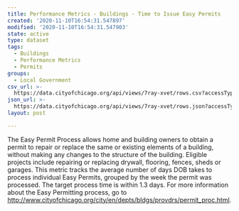 ```yaml
---
title: Performance Metrics - Buildings - Time to Issue Easy Permits
created: '2020-11-10T16:54:31.547897'
modified: '2020-11-10T16:54:31.547903'
state: active
type: dataset
tags:
  - Buildings
  - Performance Metrics
  - Permits
groups:
  - Local Government
csv_url: >-
  https://data.cityofchicago.org/api/views/7ray-xvet/rows.csv?accessType=DOWNLOAD
json_url: >-
  https://data.cityofchicago.org/api/views/7ray-xvet/rows.json?accessType=DOWNLOAD
layout: post

---
```

The Easy Permit Process allows home and building owners to obtain a permit to repair or replace the same or existing elements of a building, without making any changes to the structure of the building. Eligible projects include repairing or replacing drywall, flooring, fences, sheds or garages. This metric tracks the average number of days DOB takes to process individual Easy Permits, grouped by the week the permit was processed. The target process time is within 1.3 days. For more information about the Easy Permitting process, go to http://www.cityofchicago.org/city/en/depts/bldgs/provdrs/permit_proc.html.
